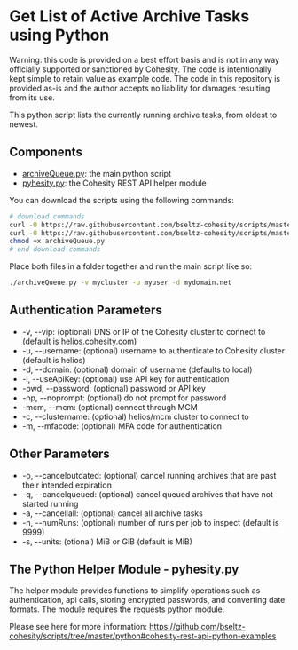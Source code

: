 # Get List of Active Archive Tasks using Python

Warning: this code is provided on a best effort basis and is not in any way officially supported or sanctioned by Cohesity. The code is intentionally kept simple to retain value as example code. The code in this repository is provided as-is and the author accepts no liability for damages resulting from its use.

This python script lists the currently running archive tasks, from oldest to newest.

## Components

* [archiveQueue.py](https://raw.githubusercontent.com/bseltz-cohesity/scripts/master/python/archiveQueue/archiveQueue.py): the main python script
* [pyhesity.py](https://raw.githubusercontent.com/bseltz-cohesity/scripts/master/python/pyhesity/pyhesity.py): the Cohesity REST API helper module

You can download the scripts using the following commands:

```bash
# download commands
curl -O https://raw.githubusercontent.com/bseltz-cohesity/scripts/master/python/archiveQueue/archiveQueue.py
curl -O https://raw.githubusercontent.com/bseltz-cohesity/scripts/master/python/pyhesity.py
chmod +x archiveQueue.py
# end download commands
```

Place both files in a folder together and run the main script like so:

```bash
./archiveQueue.py -v mycluster -u myuser -d mydomain.net
```

## Authentication Parameters

* -v, --vip: (optional) DNS or IP of the Cohesity cluster to connect to (default is helios.cohesity.com)
* -u, --username: (optional) username to authenticate to Cohesity cluster (default is helios)
* -d, --domain: (optional) domain of username (defaults to local)
* -i, --useApiKey: (optional) use API key for authentication
* -pwd, --password: (optional) password or API key
* -np, --noprompt: (optional) do not prompt for password
* -mcm, --mcm: (optional) connect through MCM
* -c, --clustername: (optional) helios/mcm cluster to connect to
* -m, --mfacode: (optional) MFA code for authentication

## Other Parameters

* -o, --canceloutdated: (optional) cancel running archives that are past their intended expiration
* -q, --cancelqueued: (optional) cancel queued archives that have not started running
* -a, --cancellall: (optional) cancel all archive tasks
* -n, --numRuns: (optional) number of runs per job to inspect (default is 9999)
* -s, --units: (otional) MiB or GiB (default is MiB)

## The Python Helper Module - pyhesity.py

The helper module provides functions to simplify operations such as authentication, api calls, storing encrypted passwords, and converting date formats. The module requires the requests python module.

Please see here for more information: <https://github.com/bseltz-cohesity/scripts/tree/master/python#cohesity-rest-api-python-examples>
